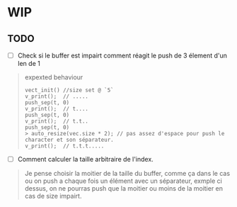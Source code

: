 # WIP

## TODO

 - [ ] Check si le buffer est impairt comment réagit le push de 3 élement d'un len de 1
> expexted behaviour
> ```
> vect_init() //size set @ `5`
> v_print();  // .....
> push_sep(t, 0)
> v_print();  // t....
> push_sep(t, 0)
> v_print();  // t.t..
> push_sep(t, 0)
> > auto_resize(vec.size * 2); // pas assez d'espace pour push le character et son séparateur.
> v_print();  // t.t.t.....
> ```

 - [ ] Comment calculer la taille arbitraire de l'index.
> Je pense choisir la moitier de la taille du buffer, comme ça dans le cas ou on push a chaque fois un élément avec un séparateur, exmple ci dessus, on ne pourras push que la moitier ou moins de la moitier en cas de size impairt.